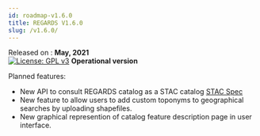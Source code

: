 ```yaml
---
id: roadmap-v1.6.0
title: REGARDS V1.6.0
slug: /v1.6.0/
---
```


Released on : **May, 2021**  
[![License: GPL v3](https://img.shields.io/badge/License-GPLv3-blue.svg)](https://www.gnu.org/licenses/gpl-3.0)
**Operational version**

Planned features:

- New API to consult REGARDS catalog as a STAC catalog [STAC Spec](https://stacspec.org/)
- New feature to allow users to add custom toponyms to geographical searches by uploading shapefiles.
- New graphical represention of catalog feature description page in user interface.
